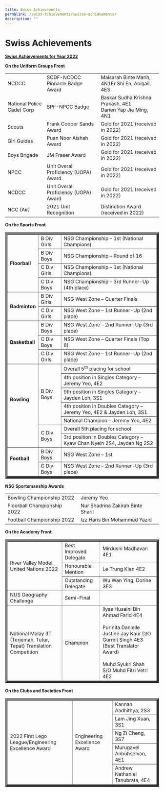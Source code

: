 ```yaml
---
title: Swiss Achievements
permalink: /swiss-achievements/swisss-achievements/
description: ""
---
```

# **Swiss Achievements**

<b><u>Swiss Achievements for Year 2022</u></b>

**On the Uniform Groups Front**

|                            |                                       |                                                               |
|----------------------------|---------------------------------------|---------------------------------------------------------------|
| NCDCC                      | SCDF-NCDCC Pinnacle Badge Award       | Maisarah Binte Marih,  4N1Er Shi En, Abigail,  4E3            |
| National Police Cadet Corp | SPF-NPCC Badge                        | Baskar Sudha Krishna Prakash, 4E1<br>Darien Yap Jie Ming, 4N1 |
| Scouts                     | Frank Cooper Sands Award              | Gold for 2021 (received in 2022)                              |
| Girl Guides                | Puan Noor Aishah Award                | Gold for 2021 (received in 2022)                              |
| Boys Brigade               | JM Fraser Award                       | Gold for 2021 (received in 2022)                              |
| NPCC                       | Unit Overall Proficiency (UOPA) Award | Gold for 2021 (received in 2022)                              |
| NCDCC                      | Unit Overall Proficiency (UOPA) Award | Gold for 2021 (received in 2022)                              |
| NCC (Air)                  | 2021 Unit Recognition                 | Distinction Award (received in 2022)                          |


**On the Sports Front**

<table border="7">
<tbody>
<tr>
<td rowspan="4"><strong>Floorball&nbsp;</strong> </td>
<td>B Div Girls</td>
<td>NSG Championship &ndash; 1st (National Champions)</td>
</tr>
<tr>
<td>B Div Boys</td>
<td>NSG Championship &ndash; Round of 16</td>
</tr>
<tr>
<td>C Div Girls&nbsp;</td>
<td>NSG Championship &ndash; 1st (National Champions)</td>
</tr>
<tr>
<td>C Div Boys</td>
<td>NSG Championship &ndash; 3rd Runner-Up (4th place)</td>
</tr>
<tr>
<td rowspan="2"><strong>Badminton</strong></td>
<td>B Div Girls</td>
<td>NSG West Zone &ndash; Quarter Finals&nbsp;</td>
</tr>
<tr>
<td>C Div Girls</td>
<td>NSG West Zone &ndash; 1st Runner-Up (2nd place)</td>
</tr>
<tr>
<td rowspan="3"><strong>Basketball</strong></td>
<td>B Div Boys</td>
<td>NSG West Zone &ndash; 2nd Runner-Up (3rd place)</td>
</tr>
<tr>
<td>C Div Boys</td>
<td>NSG West Zone &ndash; Quarter Finals (Top 8)</td>
</tr>
<tr>
<td>C Div Girls</td>
<td>NSG West Zone &ndash; 1st Runner-Up (2nd place)</td>
</tr>
<tr>
<td rowspan="7"><strong><br /></strong><strong><br /></strong><strong>Bowling</strong> <br /><strong><br /></strong><strong><br /></strong><br /><strong><br /></strong></td>
<td rowspan="5">B Div Boys</td>
<td>Overall 5<sup>th</sup>&nbsp;placing for school</td>
</tr>
<tr>
<td>4th position in Singles Category &ndash; Jeremy Yeo, 4E2</td>
</tr>
<tr>
<td>9th position in Singles Category &ndash; Jayden Loh, 3S1</td>
</tr>
<tr>
<td>4th position in Doubles Category &ndash; Jeremy Yeo, 4E2 &amp; Jayden Loh, 3S1</td>
</tr>
<tr>
<td>National Champion &ndash; Jeremy Yeo, 4E2</td>
</tr>
<tr>
<td rowspan="2">C Div Boys</td>
<td>Overall 5th placing for school</td>
</tr>
<tr>
<td>3rd position in Doubles Category &ndash; Kyaw Chan Nyein 2S4, Jayden Ng 2S2</td>
</tr>
<tr>
<td rowspan="2"><strong>Football<br /></strong><strong><br /></strong></td>
<td>B Div Boys</td>
<td>NSG West Zone &ndash; 1st</td>
</tr>
<tr>
<td>C Div Boys</td>
<td>NSG West Zone &ndash; 2nd Runner-Up (3rd place)</td>
</tr>
</tbody>
</table>

**NSG Sportsmanship Awards**

|                             |                                   |
|-----------------------------|-----------------------------------|
| Bowling Championship 2022   | Jeremy Yeo                        |
| Floorball Championship 2022 | Nur Shadrina Zakirah Binte Sharil |
| Football Championship 2022  | Izz Haris Bin Mohammad Yazid      |

**On the Academy Front**


<div>
<table border="7">
<tbody>
<tr>
<td rowspan="3">River Valley Model United Nations 2022</td>
<td>Best Improved Delegate</td>
<td>Mirdusni Madhavan 4E1</td>
</tr>
<tr>
<td>Honourable Mention</td>
<td>Le Trung Kien 4E2</td>
</tr>
<tr>
<td>Outstanding Delegate</td>
<td>Wu Wan Ying, Dorine 3E3</td>
</tr>
<tr>
<td>NUS Geography Challenge</td>
<td>Semi-Final</td>
	<td></td>
</tr>
<tr>
<td>
<p>National Malay 3T (Terjemah, Tutur, Tepat) Translation Competition</p>
</td>
<td>Champion</td>
<td>
Ilyas Husaini Bin Ahmad Farid 4E4<br><br>Purinita Danielle Justine Jay Kaur D/O Gurmit Singh 4E3 (Best Translator Award)<br><br>Muhd Syukri Shah S/O Muhd Fitri Vetri 4E2
</td>
</tr>
</tbody>
</table>
</div>

**On the Clubs and Societies Front**

<div>
<table border="7">
<tbody>
<tr>
<td rowspan="5">2022 First Lego League/Engineering Excellence Award</td>
<td rowspan="5">Engineering Excellence Award</td>
<td>Kannan Aadhithya, 2S3</td>
</tr>
<tr>
<td>Lam Jing Xuan, 3S1</td>
</tr>
<tr>
<td>Ng Zi Cheng, 3S7</td>
</tr>
<tr>
<td>Murugavel Anbuhselvan, 4E1</td>
</tr>
<tr>
<td>Andrew Nathaniel Tanubrata, 4E4</td>
</tr>
</tbody>
</table>
</div>